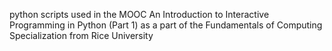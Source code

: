 python scripts used in the MOOC An Introduction to Interactive Programming in Python (Part 1) as a part of the Fundamentals of Computing Specialization from Rice University